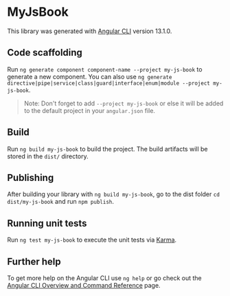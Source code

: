 # MyJsBook

This library was generated with [Angular CLI](https://github.com/angular/angular-cli) version 13.1.0.

## Code scaffolding

Run `ng generate component component-name --project my-js-book` to generate a new component. You can also use `ng generate directive|pipe|service|class|guard|interface|enum|module --project my-js-book`.
> Note: Don't forget to add `--project my-js-book` or else it will be added to the default project in your `angular.json` file. 

## Build

Run `ng build my-js-book` to build the project. The build artifacts will be stored in the `dist/` directory.

## Publishing

After building your library with `ng build my-js-book`, go to the dist folder `cd dist/my-js-book` and run `npm publish`.

## Running unit tests

Run `ng test my-js-book` to execute the unit tests via [Karma](https://karma-runner.github.io).

## Further help

To get more help on the Angular CLI use `ng help` or go check out the [Angular CLI Overview and Command Reference](https://angular.io/cli) page.
